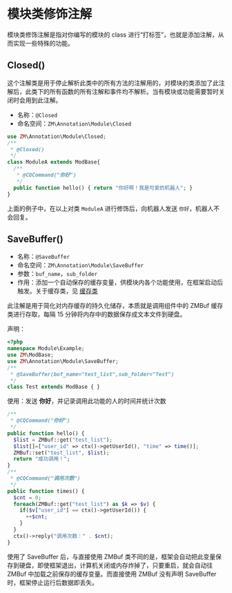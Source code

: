 # 模块类修饰注解

模块类修饰注解是指对你编写的模块的 class 进行“打标签”，也就是添加注解，从而实现一些特殊的功能。

## Closed()

这个注解类是用于停止解析此类中的所有方法的注解用的，对模块的类添加了此注解后，此类下的所有函数的所有注解和事件均不解析。当有模块或功能需要暂时关闭时会用到此注解。

- 名称：`@Closed`
- 命名空间：`ZM\Annotation\Module\Closed`

```php
use ZM\Annotation\Module\Closed;
/**
 * @Closed()
 */
class ModuleA extends ModBase{
  /**
   * @CQCommand("你好")
   */
  public function hello() { return "你好啊！我是可爱的机器人"; }
}
```

上面的例子中，在以上对类 `ModuleA` 进行修饰后，向机器人发送 `你好`，机器人不会回复。

## SaveBuffer()

- 名称：`@SaveBuffer`
- 命名空间：`ZM\Annotation\Module\SaveBuffer`
- 参数：`buf_name`，`sub_folder`
- 作用：添加一个自动保存的缓存变量，供模块内各个功能使用，在框架启动后触发。关于缓存类，见 [缓存类](/guide/component/zmbuf.html)

此注解是用于简化对内存缓存的持久化储存，本质就是调用组件中的 ZMBuf 缓存类进行存取，每隔 15 分钟将内存中的数据保存成文本文件到硬盘。

声明：

```php
<?php
namespace Module\Example;
use ZM\ModBase;
use ZM\Annotation\Module\SaveBuffer;
/**
 * @SaveBuffer(buf_name="test_list",sub_folder="Test")
 */
class Test extends ModBase { }
```

使用：发送 **你好**，并记录调用此功能的人的时间并统计次数

```php
/**
 * @CQCommand("你好")
 */
public function hello() {
  $list = ZMBuf::get("test_list");
  $list[]=["user_id" => ctx()->getUserId(), "time" => time()];
  ZMBuf::set("test_list", $list);
  return "成功调用！";
}
/**
 * @CQCommand("调用次数")
 */
public function times() {
  $cnt = 0;
  foreach(ZMBuf::get("test_list") as $k => $v) {
    if($v["user_id"] == ctx()->getUserId()) {
      ++$cnt;
    }
  }
  ctx()->reply("调用次数：" . $cnt);
}
```

使用了 SaveBuffer 后，与直接使用 ZMBuf 类不同的是，框架会自动把此变量保存到硬盘，即使框架退出，计算机关闭或内存炸掉了，只要重启，就会自动往 ZMBuf 中加载之前保存的缓存变量。而直接使用 ZMBuf 没有声明 SaveBuffer 时，框架停止运行后数据即丢失。